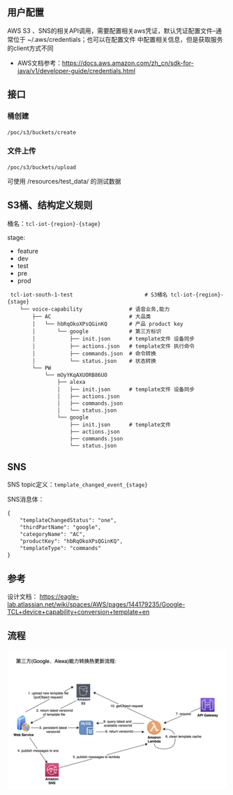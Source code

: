## 用户配置 
AWS S3 、SNS的相关API调用，需要配置相关aws凭证，默认凭证配置文件–通常位于 ~/.aws/credentials；也可以在配置文件
中配置相关信息，但是获取服务的client方式不同
- AWS文档参考：https://docs.aws.amazon.com/zh_cn/sdk-for-java/v1/developer-guide/credentials.html


## 接口
### 桶创建
```/poc/s3/buckets/create```

### 文件上传
```/poc/s3/buckets/upload```

可使用 /resources/test_data/ 的测试数据

## S3桶、结构定义规则
桶名：```tcl-iot-{region}-{stage}```

stage: 
- feature 
- dev 
- test 
- pre 
- prod

```$xslt
 tcl-iot-south-1-test                       # S3桶名 tcl-iot-{region}-{stage}
    └── voice-capability               # 语音业务,能力
        ├── AC                         # 大品类
        │   └── hbRqOkoXPsQGinKQ       # 产品 product key
        │       └── google             # 第三方标识
        │           ├── init.json      # template文件 设备同步 
        │           ├── actions.json   # template文件 执行命令
        │           ├── commands.json  # 命令转换
        │           └── status.json    # 状态转换
        └── PW
            └── mOyYKqAXUORB86UO
                ├── alexa
                │   ├── init.json      # template文件 设备同步
                │   ├── actions.json
                │   ├── commands.json
                │   └── status.json
                └── google
                    ├── init.json      # template文件
                    ├── actions.json
                    ├── commands.json
                    └── status.json
```



## SNS 
SNS topic定义：```template_changed_event_{stage}```

SNS消息体：
```$xslt
{
    "templateChangedStatus": "one",
    "thirdPartName": "google",
    "categoryName": "AC",
    "productKey": "hbRqOkoXPsQGinKQ",
    "templateType": "commands"
}
```


## 参考
设计文档：
https://eagle-lab.atlassian.net/wiki/spaces/AWS/pages/144179235/Google-TCL+device+capability+conversion+template+en

## 流程
![image](https://github.com/Yven-Y/template-poc/blob/master/doc/template-manager.png)